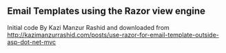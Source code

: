 
Email Templates using the Razor view engine
-------------------------------------------

Initial code By Kazi Manzur Rashid and downloaded from http://kazimanzurrashid.com/posts/use-razor-for-email-template-outside-asp-dot-net-mvc

